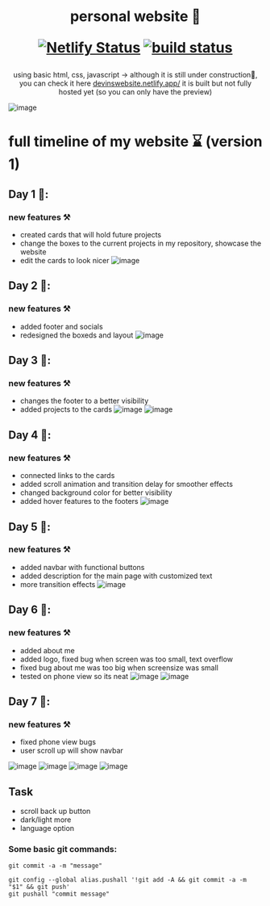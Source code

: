 <div align="center">
<h1> personal website 🍞 
 
 [![Netlify Status](https://api.netlify.com/api/v1/badges/0287d2f1-45c7-4107-8625-32ef37416b3e/deploy-status)](https://app.netlify.com/sites/devinswebsite/deploys)
<a href="https://circleci.com/gh/badges/shields/tree/master">
        <img src="https://img.shields.io/circleci/project/github/badges/shields/master" alt="build status"></a>

 
 </h1>
 </div>
<p align="center">using basic html, css, javascript -> although it is still under construction🚧, you can check it here <a href="https://devinswebsite.netlify.app/" target="_blank">devinswebsite.netlify.app/</a> it is built but not fully hosted yet (so you can only have the preview)

</p>


![image](https://user-images.githubusercontent.com/66978846/229260002-8abc050c-8a9d-4a20-b18d-c94b54fe62e6.png)

# full timeline of my website ⌛ (version 1)
## Day 1 📅:
### new features ⚒
- created cards that will hold future projects
- change the boxes to the current projects in my repository, showcase the website
- edit the cards to look nicer
![image](https://user-images.githubusercontent.com/66978846/228690152-d9b9c8a4-1db0-4414-9679-4000618a1ef4.png)

## Day 2 📅:
### new features ⚒
- added footer and socials
- redesigned the boxeds and layout
![image](https://user-images.githubusercontent.com/66978846/228978578-87571807-d59b-4495-9c64-d99cbe9b3bc6.png)

## Day 3 📅:
### new features ⚒
 - changes the footer to a better visibility
 - added projects to the cards
 ![image](https://user-images.githubusercontent.com/66978846/229015639-c23f302c-fe63-4a97-8ce4-fb677ab24cb0.png)
![image](https://user-images.githubusercontent.com/66978846/229015610-8aff2e6e-c76a-49ce-931e-3e433fdda877.png)

## Day 4 📅:
### new features ⚒
- connected links to the cards
- added scroll animation and transition delay for smoother effects
- changed background color for better visibility
- added hover features to the footers
![image](https://user-images.githubusercontent.com/66978846/229015931-c2f672aa-2517-400f-bc93-d52f609e3cce.png)

## Day 5 📅:
### new features ⚒
- added navbar with functional buttons
- added description for the main page with customized text
- more transition effects
![image](https://user-images.githubusercontent.com/66978846/229250219-56b77dec-5df9-4073-8ae7-86c74d2fc89f.png)

## Day 6 📅:
### new features ⚒
- added about me
- added logo, fixed bug when screen was too small, text overflow
- fixed bug about me was too big when screensize was small
- tested on phone view so its neat
![image](https://user-images.githubusercontent.com/66978846/229257567-e3944f13-b067-4b76-875c-32c466bd890a.png)
![image](https://user-images.githubusercontent.com/66978846/229257557-19b87f95-6e66-4454-93f6-0cfe7c21f2c2.png)

## Day 7 📅:
### new features ⚒
- fixed phone view bugs
- user scroll up will show navbar

![image](https://user-images.githubusercontent.com/66978846/229363510-20cb493d-86ba-4250-8d47-3f4f2b9c251c.png)
![image](https://user-images.githubusercontent.com/66978846/229363531-b57262b5-21d9-45d3-b331-9d4eac181f4c.png)
![image](https://user-images.githubusercontent.com/66978846/229363540-0a1f4135-a903-4ee9-9206-0eecc6cd85ad.png)
![image](https://user-images.githubusercontent.com/66978846/229363623-e5e5dfa4-df42-4077-bdba-dc8e2bd931e3.png)


## Task
- scroll back up button
- dark/light more
- language option


### Some basic git commands:
``` 
git commit -a -m "message"

git config --global alias.pushall '!git add -A && git commit -a -m "$1" && git push'
git pushall "commit message"
```
